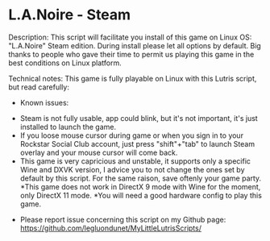 # L.A.Noire - Steam

Description:
This script will facilitate you install of this game on Linux OS:
"L.A.Noire" Steam edition.
During install please let all options by default.
Big thanks to people who gave their time to permit us playing this game in the best conditions on Linux platform.


Technical notes:
This game is fully playable on Linux with this Lutris script, but read carefully:
- Known issues: 
* Steam is not fully usable, app could blink, but it's not important, it's just installed to launch the game. 
* If you loose mouse cursor during game or when you sign in to your Rockstar Social Club account, just press "shift"+"tab" to launch Steam overlay and your mouse cursor will come back.
* This game is very capricious and unstable, it supports only a specific Wine and  DXVK version, I advice you to not change the ones set by default by this script. For the same raison, save oftenly your game party.
*This game does not work in DirectX 9 mode with Wine for the moment, only DirectX 11 mode.
*You will need a good hardware config to play this game.
- Please report issue concerning this script on my Github page:
https://github.com/legluondunet/MyLittleLutrisScripts/

